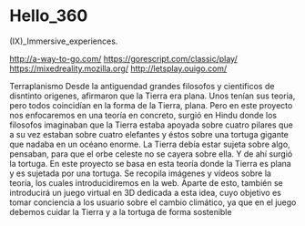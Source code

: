 # Hello_360
(IX)_Immersive_experiences.

http://a-way-to-go.com/
https://gorescript.com/classic/play/
https://mixedreality.mozilla.org/
http://letsplay.ouigo.com/

Terraplanismo
Desde la antiguendad grandes filosofos y cientificos de disntinto origenes, afirmaron que la Tierra era plana. Unos tenían sus teoria, pero todos coincidían en la forma de la Tierra, plana. Pero en este proyecto nos enfocaremos en una teoría en concreto, surgió en Hindu donde los filosofos imaginaban que la Tierra estaba apoyada sobre cuatro pilares que a su vez estaban sobre cuatro elefantes y éstos sobre una tortuga gigante que nadaba en un océano enorme. La Tierra debía estar sujeta sobre algo, pensaban, para que el orbe celeste no se cayera sobre ella. Y de ahí surgió la tortuga.
En este proyecto se basa en esta teoría donde la Tierra es plana y es sujetada por una tortuga. Se recopila imágenes y vídeos sobre la teoría, los cuales introducidiremos en la web. Aparte de esto, también se introducirá un juego virtual en 3D dedicada a esta idea, cuyo objetivo es tomar conciencia a los usuario sobre el cambio climático, ya que en el juego debemos cuidar la Tierra y a la tortuga de forma sostenible
